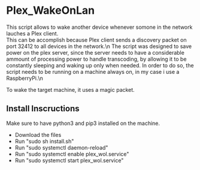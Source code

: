 # Plex_WakeOnLan

This script allows to wake another device whenever somone in the network lauches a Plex client.  
This can be accomplish because Plex client sends a discovery packet on port 32412 to all devices in the network.\n
The script was designed to save power on the plex server, since the server needs to have a considerable ammount of processing power to handle transcoding, by allowing it to be constantly sleeping and waking up only when needed. In order to do so, the script needs to be running on a machine always on, in my case i use a RaspberryPi.\n

To wake the target machine, it uses a magic packet.


## Install Inscructions
Make sure to have python3 and pip3 installed on the machine.

- Download the files
- Run "sudo sh install.sh"
- Run "sudo systemctl daemon-reload"
- Run "sudo systemctl enable plex_wol.service"
- Run "sudo systemctl start plex_wol.service"
